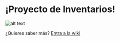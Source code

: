 # ¡Proyecto de Inventarios!

![alt text](https://github.com/ricardoa88/Inventarios/blob/master/wiki/sistemas%20inventarios.jpg "Inventarios")


¿Quieres saber más? [Entra a la wiki](https://github.com/catd/SaludSis/wiki/Wiki)
